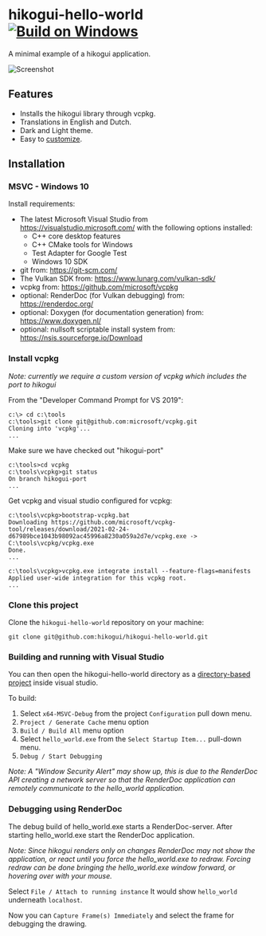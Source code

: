hikogui-hello-world [![Build on Windows](https://github.com/hikogui/hikogui-hello-world/actions/workflows/build-on-windows.yml/badge.svg)](https://github.com/hikogui/hikogui-hello-world/actions/workflows/build-on-windows.yml)
====================
A minimal example of a hikogui application.

![Screenshot](docs/media/screenshot-20210218.gif)

Features
--------
 - Installs the hikogui library through vcpkg.
 - Translations in English and Dutch.
 - Dark and Light theme.
 - Easy to [customize](docs/customize.md).

Installation
------------

### MSVC - Windows 10

Install requirements:
 - The latest Microsoft Visual Studio from <https://visualstudio.microsoft.com/>
   with the following options installed:
   - C++ core desktop features
   - C++ CMake tools for Windows
   - Test Adapter for Google Test
   - Windows 10 SDK
 - git from: <https://git-scm.com/>
 - The Vulkan SDK from: <https://www.lunarg.com/vulkan-sdk/>
 - vcpkg from: <https://github.com/microsoft/vcpkg>
 - optional: RenderDoc (for Vulkan debugging) from: <https://renderdoc.org/>
 - optional: Doxygen (for documentation generation) from: <https://www.doxygen.nl/>
 - optional: nullsoft scriptable install system from: <https://nsis.sourceforge.io/Download>

### Install vcpkg

_Note: currently we require a custom version of vcpkg which includes the port to hikogui_

From the "Developer Command Prompt for VS 2019":
```no_syntax
c:\> cd c:\tools
c:\tools>git clone git@github.com:microsoft/vcpkg.git
Cloning into 'vcpkg'...
...
```

Make sure we have checked out "hikogui-port"
```
c:\tools>cd vcpkg
c:\tools\vcpkg>git status
On branch hikogui-port
...
```

Get vcpkg and visual studio configured for vcpkg:
```
c:\tools\vcpkg>bootstrap-vcpkg.bat
Downloading https://github.com/microsoft/vcpkg-tool/releases/download/2021-02-24-d67989bce1043b98092ac45996a8230a059a2d7e/vcpkg.exe -> C:\tools\vcpkg/vcpkg.exe
Done.
...

c:\tools\vcpkg>vcpkg.exe integrate install --feature-flags=manifests
Applied user-wide integration for this vcpkg root.
...
```

### Clone this project

Clone the `hikogui-hello-world` repository on your machine:

```no_syntax
git clone git@github.com:hikogui/hikogui-hello-world.git
```

### Building and running with Visual Studio

You can then open the hikogui-hello-world directory as a [directory-based project]
inside visual studio.

To build:
 1. Select `x64-MSVC-Debug` from the project `Configuration` pull down menu.
 2. `Project / Generate Cache` menu option
 3. `Build / Build All` menu option
 4. Select `hello_world.exe` from the `Select Startup Item...` pull-down menu.
 5. `Debug / Start Debugging`

_Note: A "Window Security Alert" may show up, this is due to the RenderDoc API
creating a network server so that the RenderDoc application can remotely communicate
to the hello\_world application._

### Debugging using RenderDoc

The debug build of hello\_world.exe starts a RenderDoc-server. After starting
hello\_world.exe start the RenderDoc application.


_Note: Since hikogui renders only on changes RenderDoc may not show the application,
or react until you force the hello\_world.exe to redraw. Forcing redraw can
be done bringing the hello\_world.exe window forward, or hovering over with
your mouse._

Select `File / Attach to running instance` It would show `hello_world` underneath `localhost`.

Now you can `Capture Frame(s) Immediately` and select the frame for debugging
the drawing.

[directory-based project]: https://docs.microsoft.com/en-us/visualstudio/ide/develop-code-in-visual-studio-without-projects-or-solutions?view=vs-2019

